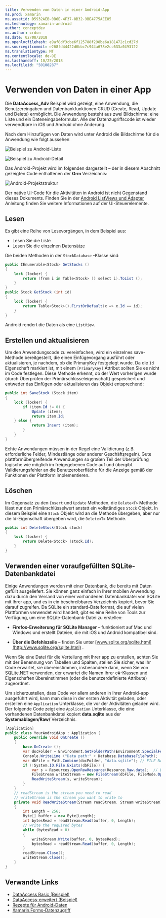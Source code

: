 ```yaml
---
title: Verwenden von Daten in einer Android-App
ms.prod: xamarin
ms.assetid: D5932AEB-0B6E-4F37-8B32-9BE4775AEE85
ms.technology: xamarin-android
author: conceptdev
ms.author: crdun
ms.date: 02/08/2018
ms.openlocfilehash: e9af8df3cbe6f125788f298be6a181472c1cd27d
ms.sourcegitcommit: e268fd44422d0bbc7c944a678e2cc633a0493122
ms.translationtype: MT
ms.contentlocale: de-DE
ms.lasthandoff: 10/25/2018
ms.locfileid: "50108287"
---
```

# <a name="using-data-in-an-app"></a>Verwenden von Daten in einer App

Die **DataAccess_Adv** Beispiel wird gezeigt, eine Anwendung, die Benutzereingaben und Datenbankfunktionen CRUD (Create, Read, Update und Delete) ermöglicht. Die Anwendung besteht aus zwei Bildschirme: eine Liste und ein Dateneingabeformular. Alle der Datenzugriffscode ist wieder verwendbare in iOS und Android ohne Änderung.

Nach dem Hinzufügen von Daten wird unter Android die Bildschirme für die Anwendung wie folgt aussehen:

![Beispiel zu Android-Liste](using-data-in-an-app-images/image11.png "Beispiel zu Android-Liste")

![Beispiel zu Android-Detail](using-data-in-an-app-images/image12.png "Beispiel zu Android-Details")

Das Android-Projekt wird im folgenden dargestellt &ndash; der in diesem Abschnitt gezeigten Code enthaltenen der **Orm** Verzeichnis:

![Android-Projektstruktur](using-data-in-an-app-images/image14.png "Android-Projekt-Struktur")

Der native UI-Code für die Aktivitäten in Android ist nicht Gegenstand dieses Dokuments. Finden Sie in der [Android ListViews und Adapter](~/android/user-interface/layouts/list-view/index.md) Anleitung finden Sie weitere Informationen auf der UI-Steuerelemente.

## <a name="read"></a>Lesen

Es gibt eine Reihe von Lesevorgängen, in dem Beispiel aus:

-  Lesen Sie die Liste
-  Lesen Sie die einzelnen Datensätze

Die beiden Methoden in der `StockDatabase` -Klasse sind:

```csharp
public IEnumerable<Stock> GetStocks ()
{
    lock (locker) {
        return (from i in Table<Stock> () select i).ToList ();
    }
}
public Stock GetStock (int id)
{
    lock (locker) {
        return Table<Stock>().FirstOrDefault(x => x.Id == id);
    }
}
```

Android rendert die Daten als eine `ListView`.

## <a name="create-and-update"></a>Erstellen und aktualisieren

Um den Anwendungscode zu vereinfachen, wird ein einzelnes save-Methode bereitgestellt, die einen Einfügevorgang ausführt oder aktualisieren, je nachdem, ob die PrimaryKey festgelegt wurde. Da die `Id` Eigenschaft markiert ist, mit einem `[PrimaryKey]` Attribut sollten Sie es nicht im Code festlegen. Diese Methode erkennt, ob der Wert vorherigen wurde (durch Überprüfen der Primärschlüsseleigenschaft) gespeichert und entweder das Einfügen oder aktualisieren das Objekt entsprechend:

```csharp
public int SaveStock (Stock item)
{
    lock (locker) {
        if (item.Id != 0) {
            Update (item);
            return item.Id;
    } else {
            return Insert (item);
        }
    }
}
```

Echte Anwendungen müssen in der Regel eine Validierung (z.B. erforderliche Felder, Mindestlänge oder anderer Geschäftsregeln). Gute plattformübergreifende Anwendungen so großen Teil der Überprüfung logische wie möglich im freigegebenen Code auf und übergibt Validierungsfehler an die Benutzeroberfläche für die Anzeige gemäß der Funktionen der Plattform implementieren.

## <a name="delete"></a>Löschen

Im Gegensatz zu den `Insert` und `Update` Methoden, die `Delete<T>` Methode lässt nur den Primärschlüsselwert anstatt ein vollständiges `Stock` Objekt. In diesem Beispiel eine `Stock` Objekt wird an die Methode übergeben, aber nur die Id-Eigenschaft übergeben wird, die `Delete<T>` Methode.

```csharp
public int DeleteStock(Stock stock)
{
    lock (locker) {
        return Delete<Stock> (stock.Id);
    }
}
```

## <a name="using-a-pre-populated-sqlite-database-file"></a>Verwenden einer voraufgefüllten SQLite-Datenbankdatei

Einige Anwendungen werden mit einer Datenbank, die bereits mit Daten gefüllt ausgeliefert. Sie können ganz einfach in Ihrer mobilen Anwendung dazu durch den Versand von einer vorhandenen Datenbankdatei von SQLite mit Ihrer app, und es in ein beschreibbares Verzeichnis kopiert, bevor Sie darauf zugreifen. Da SQLite ein standard-Dateiformat, die auf vielen Plattformen verwendet wird handelt, gibt es eine Reihe von Tools zur Verfügung, um eine SQLite-Datenbank-Datei zu erstellen:

-   **Firefox-Erweiterung für SQLite Manager** &ndash; funktioniert auf Mac und Windows und erstellt Dateien, die mit iOS und Android kompatibel sind.

-   **Über die Befehlszeile** &ndash; finden Sie unter [www.sqlite.org/sqlite.html](http://www.sqlite.org/sqlite.html) .

Wenn Sie eine Datei für die Verteilung mit Ihrer app zu erstellen, achten Sie mit der Benennung von Tabellen und Spalten, stellen Sie sicher, was Ihr Code erwartet, sie übereinstimmen, insbesondere dann, wenn Sie von SQLite.NET verwenden, der erwartet die Namen Ihrer c#-Klassen und Eigenschaften übereinstimmen (oder die benutzerdefinierte Attribute) zugeordnet.

Um sicherzustellen, dass Code vor allem anderen in Ihrer Android-app ausgeführt wird, kann man diese in der ersten Aktivität geladen, oder erstellen eine `Application` Unterklasse, die vor der Aktivitäten geladen wird. Der folgende Code zeigt eine `Application` Unterklasse, die eine vorhandenen Datenbankdatei kopiert **data.sqlite** aus der **Systemablagen/Raw/** Verzeichnis.

```csharp
[Application]
public class YourAndroidApp : Application {
    public override void OnCreate ()
    {
        base.OnCreate ();
        var docFolder = Environment.GetFolderPath(Environment.SpecialFolder.Personal);
        Console.WriteLine ("Data path:" + Database.DatabaseFilePath);
        var dbFile = Path.Combine(docFolder, "data.sqlite"); // FILE NAME TO USE WHEN COPIED
        if (!System.IO.File.Exists(dbFile)) {
            var s = Resources.OpenRawResource(Resource.Raw.data);  // DATA FILE RESOURCE ID
            FileStream writeStream = new FileStream(dbFile, FileMode.OpenOrCreate, FileAccess.Write);
            ReadWriteStream(s, writeStream);
        }
    }
    // readStream is the stream you need to read
    // writeStream is the stream you want to write to
    private void ReadWriteStream(Stream readStream, Stream writeStream)
    {
        int Length = 256;
        Byte[] buffer = new Byte[Length];
        int bytesRead = readStream.Read(buffer, 0, Length);
        // write the required bytes
        while (bytesRead > 0)
        {
            writeStream.Write(buffer, 0, bytesRead);
            bytesRead = readStream.Read(buffer, 0, Length);
        }
        readStream.Close();
        writeStream.Close();
    }
}
```


## <a name="related-links"></a>Verwandte Links

- [DataAccess Basic (Beispiel)](https://github.com/xamarin/mobile-samples/tree/master/DataAccess/Basic)
- [DataAccess-erweitert (Beispiel)](https://github.com/xamarin/mobile-samples/tree/master/DataAccess/Advanced)
- [Rezepte für Android-Daten](https://github.com/xamarin/recipes/tree/master/Recipes/android/data)
- [Xamarin.Forms-Datenzugriff](~/xamarin-forms/app-fundamentals/databases.md)
